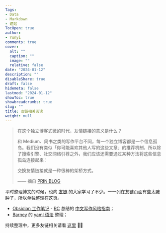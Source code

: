 ```yaml
---
Tags:
- Data
- Markdown
- 建站
TocOpen: true
author:
- Yunyi
comments: true
cover:
  alt: ""
  caption: ""
  image: ""
  relative: false
date: "2024-01-12"
description: ""
disableShare: true
draft: false
hidemeta: false
lastmod: "2024-01-12"
showToc: true
showbreadcrumbs: true
slug: ""
title: 友链相关阅读
weight: null
---
```


> 在这个独立博客式微的时代，友情链接的意义是什么？
> 
> 和 Medium、简书之类的写作平台不同，每一个独立博客都是一个信息孤岛。我们没有类似「你可能喜欢其他人写的这些文章」的推荐机制，所以除了搜索引擎、社交网络引荐之外，我们应该还需要通过某种方法将这些信息孤岛连接起来：
> 
> 交换友情链接就是一种很棒的架桥方式。
> 
> —— 摘自 [PRIN BLOG](https://printempw.github.io/friends/) 


平时整理博文的时候，也向 [友链](http://yunyitang.me/zh/links/) 的大家学习了不少。一一列在友链页面有些太臃肿了，所以单独整理在这页。


- [Obsidian 工作笔记](http://yunyitang.me/zh/blog/tech/obsedian/) -
[RC](https://stdrc.cc) 总结的 [中文写作风格指南](https://stdrc.cc/style-guides/chinese)；
- [Barney](https://hugo.bnblogs.cc) 的 [yaml 语法](https://hugo.bnblogs.cc/yaml语法/) 整理；


持续整理中，更多友链相关请看 [这里](http://yunyitang.me/zh/links/) 👋🏼
